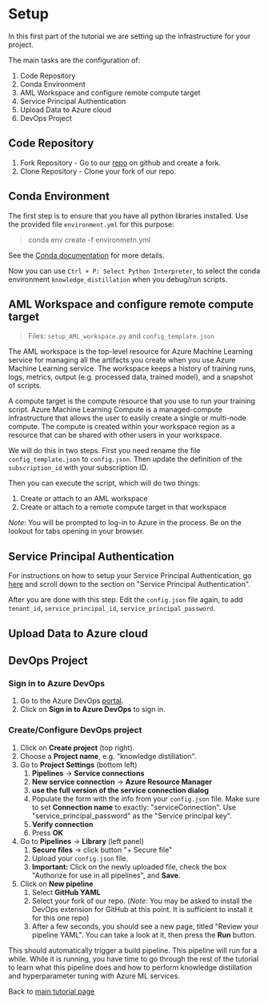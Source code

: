 # Setup

In this first part of the tutorial we are setting up the infrastructure for your project.

The main tasks are the configuration of:
1. Code Repository
1. Conda Environment
1. AML Workspace and configure remote compute target
1. Service Principal Authentication
1. Upload Data to Azure cloud
1. DevOps Project

## Code Repository

1. Fork Repository - Go to our [repo](https://github.com/wmpauli/knowledge_distillation.git) on github and create a fork.
1. Clone Repository - Clone your fork of our repo.


## Conda Environment

The first step is to ensure that you have all python libraries installed.  Use the provided file `environment.yml` for this purpose:

> conda env create -f environmetn.yml

See the [Conda documentation](https://conda.io/projects/conda/en/latest/user-guide/tasks/manage-environments.html) for more details.

Now you can use `Ctrl + P: Select Python Interpreter`, to select the conda environment `knowledge_distillation` when you debug/run scripts.


## AML Workspace and configure remote compute target

> Files: `setup_AML_workspace.py` and `config_template.json`

The AML workspace is the top-level resource for Azure Machine Learning service for managing all the artifacts you create when you use Azure Machine Learning service.  The workspace keeps a history of training runs, logs, metrics, output (e.g. processed data, trained model), and a snapshot of scripts.

A compute target is the compute resource that you use to run your training script.  Azure Machine Learning Compute is a managed-compute infrastructure that allows the user to easily create a single or multi-node compute.  The compute is created within your workspace region as a resource that can be shared with other users in your workspace.

We will do this in two steps.  First you need rename the file `config_template.json` to `config.json`.  Then update the definition of the `subscription_id` with your subscription ID.

Then you can execute the script, which will do two things:
1. Create or attach to an AML workspace
1. Create or attach to a remote compute target in that workspace

*Note*: You will be prompted to log-in to Azure in the process. Be on the lookout for tabs opening in your browser.


## Service Principal Authentication

For instructions on how to setup your Service Principal Authentication, go [here](https://github.com/Azure/MachineLearningNotebooks/blob/master/how-to-use-azureml/manage-azureml-service/authentication-in-azureml/authentication-in-azure-ml.ipynb) and scroll down to the section on "Service Principal Authentication".

After you are done with this step.  Edit the `config.json` file again, to add `tenant_id`, `service_principal_id`, `service_principal_password`.

## Upload Data to Azure cloud



## DevOps Project

### Sign in to Azure DevOps

1. Go to the Azure DevOps [portal](https://dev.azure.com).
1. Click on **Sign in to Azure DevOps** to sign in.

### Create/Configure DevOps project

1. Click on **Create project** (top right).
1. Choose a **Project name**, e.g. "knowledge distillation".
1. Go to **Project Settings** (bottom left)
    1. **Pipelines** -> **Service connections**
    1. **New service connection** -> **Azure Resource Manager**
    1. **use the full version of the service connection dialog**
    1. Populate the form with the info from your `config.json` file. Make sure to set **Connection name** to exactly: "serviceConnection". Use "service_principal_password" as the "Service principal key".
    1. **Verify connection**
    1. Press **OK**
1. Go to **Pipelines** -> **Library** (left panel)
    1. **Secure files** -> click button "+ Secure file"
    1. Upload your `config.json` file.
    1. **Important:** Click on the newly uploaded file, check the box "Authorize for use in all pipelines", and **Save**.
1. Click on **New pipeline**
    1. Select **GitHub YAML**
    1. Select your fork of our repo. (*Note*: You may be asked to install the DevOps extension for GitHub at this point. It is sufficient to install it for this one repo)
    1. After a few seconds, you should see a new page, titled "Review your pipeline YAML". You can take a look at it, then press the **Run** button.

This should automatically trigger a build pipeline.  This pipeline will run for a while.  While it is running, you have time to go through the rest of the tutorial to learn what this pipeline does and how to perform knowledge distillation and hyperparameter tuning with Azure ML services.

Back to [main tutorial page](./tutorial.md)







